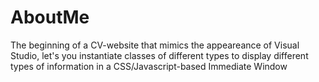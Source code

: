 # AboutMe
The beginning of a CV-website that mimics the appeareance of Visual Studio, let's you instantiate classes of different types to display different types of information in a CSS/Javascript-based Immediate Window
